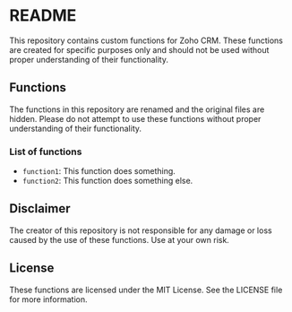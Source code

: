 # README

This repository contains custom functions for Zoho CRM. These functions are created for specific purposes only and should not be used without proper understanding of their functionality.

## Functions

The functions in this repository are renamed and the original files are hidden. Please do not attempt to use these functions without proper understanding of their functionality.

### List of functions

* `function1`: This function does something.
* `function2`: This function does something else.

## Disclaimer

The creator of this repository is not responsible for any damage or loss caused by the use of these functions. Use at your own risk.

## License

These functions are licensed under the MIT License. See the LICENSE file for more information.

